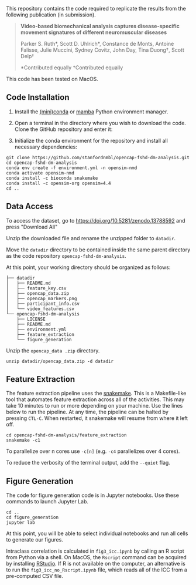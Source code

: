 This repository contains the code required to replicate the results from the following publication (in submission).

> **Video-based biomechanical analysis captures disease-specific movement signatures of different neuromuscular diseases**
>
> Parker S. Ruth\*, Scott D. Uhlrich\*, Constance de Monts, Antoine Falisse, Julie Muccini, Sydney Covitz, John Day, Tina Duong†, Scott Delp†
>
> \*Contributed equally
> †Contributed equally

This code has been tested on MacOS.

## Code Installation

1. Install the [(mini)conda](https://docs.conda.io/projects/conda/en/latest/user-guide/install/index.html) or [mamba](https://mamba.readthedocs.io/en/stable/installation/mamba-installation.html) Python environment manager.

2. Open a terminal in the directory where you wish to download the code. Clone the GitHub repository and enter it:

3. Initialize the conda environment for the repository and install all necessary dependencies:

```
git clone https://github.com/stanfordnmbl/opencap-fshd-dm-analysis.git
cd opencap-fshd-dm-analysis
conda env create -f environment.yml -n opensim-nmd
conda activate opensim-nmd
conda install -c bioconda snakemake
conda install -c opensim-org opensim=4.4
cd ..
```


## Data Access

To access the dataset, go to https://doi.org/10.5281/zenodo.13788592 and press "Download All"

Unzip the downloaded file and rename the unzipped folder to `datadir`.

Move the `datadir` directory to be contained inside the same parent directory as the code repository `opencap-fshd-dm-analysis`.

At this point, your working directory should be organized as follows:

```
├── datadir
│   ├── README.md
│   ├── feature_key.csv
│   ├── opencap_data.zip
│   ├── opencap_markers.png
│   ├── participant_info.csv
│   └── video_features.csv
└── opencap-fshd-dm-analysis
    ├── LICENSE
    ├── README.md
    ├── environment.yml
    ├── feature_extraction
    └── figure_generation
```

Unzip the `opencap_data .zip` directory.

```
unzip datadir/opencap_data.zip -d datadir
```

## Feature Extraction

The feature extraction pipeline uses the [snakemake](https://snakemake.github.io/). This is a Makefile-like tool that automates feature extraction across all of the activities. This may take 10 minutes to run or more depending on your machine. Use the lines below to run the pipeline. At any time, the pipeline can be halted by pressing `CTL-C`. When restarted, it snakemake will resume from where it left off.

```
cd opencap-fshd-dm-analysis/feature_extraction
snakemake -c1
```

To parallelize over n cores use `-c[n]` (e.g. `-c4` parallelizes over 4 cores).

To reduce the verbosity of the terminal output,  add the `--quiet` flag.

## Figure Generation

The code for figure generation code is in Jupyter notebooks. Use these commands to launch Jupyter Lab.

```
cd ..
cd figure_generation
jupyter lab
```
At this point, you will be able to select individual notebooks and run all cells to generate our figures. 

Intraclass correlation is calculated in `fig3_icc.ipynb` by calling an R script from Python via a shell. On MacOS, the `Rscript` command can be acquired by installing [RStudio](https://posit.co/downloads/). If R is not available on the computer, an alternative is to run the `fig3_icc_no_Rscript.ipynb` file, which reads all of the ICC from a pre-computed CSV file.

